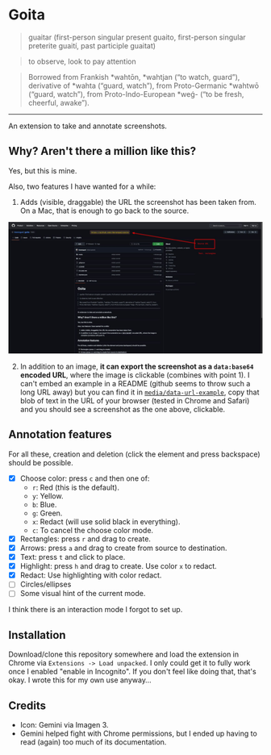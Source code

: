 # Goita

> guaitar (first-person singular present guaito, first-person singular preterite guaití, past participle guaitat)

> to observe, look
> to pay attention

> Borrowed from Frankish *wahtōn, *wahtjan (“to watch, guard”), derivative of *wahta (“guard, watch”), from Proto-Germanic *wahtwō (“guard, watch”), from Proto-Indo-European \*weǵ- (“to be fresh, cheerful, awake”).

---

An extension to take and annotate screenshots.

## Why? Aren't there a million like this?

Yes, but this is mine.

Also, two features I have wanted for a while:

1. Adds (visible, draggable) the URL the screenshot has been taken from. On a Mac, that is enough to go back to the source.

![](media/goita.jpg)

2. In addition to an image, **it can export the screenshot as a `data:base64` encoded URL**, where the image is clickable (combines with point 1). I can't embed an example in a README (github seems to throw such a long URL away) but you can find it in [`media/data-url-example`](https://raw.githubusercontent.com/rberenguel/goita/refs/heads/main/media/data-url-examplee), copy that blob of text in the URL of your browser (tested in Chrome and Safari) and you should see a screenshot as the one above, clickable.

## Annotation features

For all these, creation and deletion (click the element and press backspace) should be possible.

- [x] Choose color: press `c` and then one of:
  - `r`: Red (this is the default).
  - `y`: Yellow.
  - `b`: Blue.
  - `g`: Green.
  - `x`: Redact (will use solid black in everything).
  - `c`: To cancel the choose color mode.
- [x] Rectangles: press `r` and drag to create.
- [x] Arrows: press `a` and drag to create from source to destination.
- [x] Text: press `t` and click to place.
- [x] Highlight: press `h` and drag to create. Use color `x` to redact.
- [x] Redact: Use highlighting with color redact.
- [ ] Circles/ellipses
- [ ] Some visual hint of the current mode.

I think there is an interaction mode I forgot to set up.

## Installation

Download/clone this repository somewhere and load the extension in Chrome via `Extensions -> Load unpacked`. I only could get it to fully work once I enabled "enable in Incognito". If you don't feel like doing that, that's okay. I wrote this for my own use anyway…

## Credits

- Icon: Gemini via Imagen 3.
- Gemini helped fight with Chrome permissions, but I ended up having to read (again) too much of its documentation.
